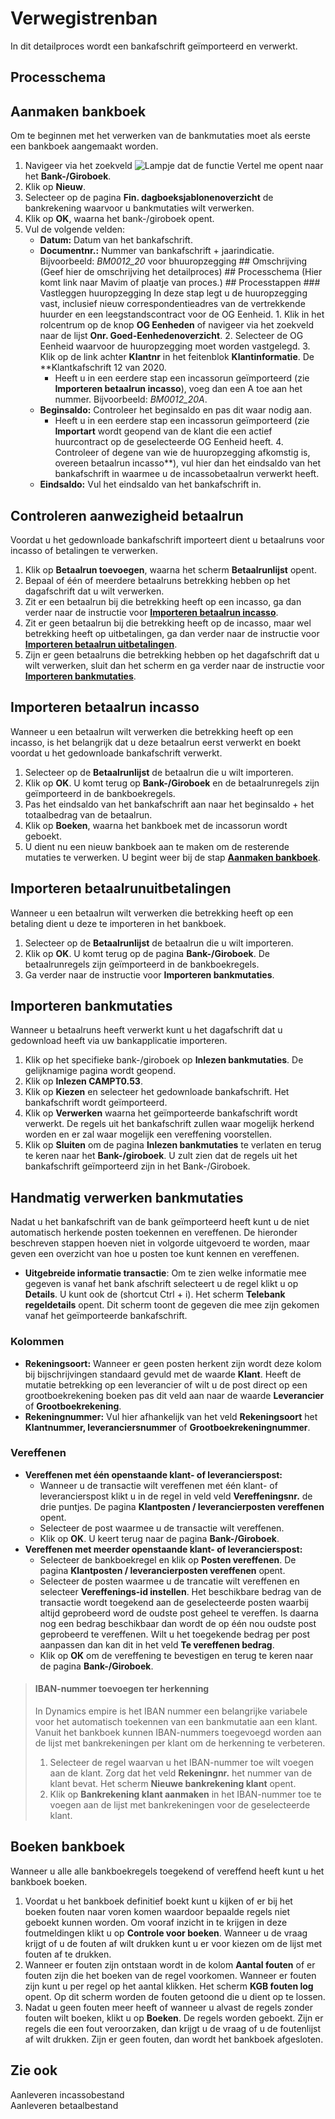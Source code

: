 
# Verwegistrenban
In dit detailproces wordt een bankafschrift geïmporteerd en verwerkt.

## Processchema

## Aanmaken bankboek

Om te beginnen met het verwerken van de bankmutaties moet als eerste een bankboek aangemaakt worden. 

 1. Navigeer via het zoekveld ![Lampje dat de functie Vertel me opent](https://docs.microsoft.com/nl-NL/dynamics365/business-central/media/ui-search/search_small.png "Vertel me wat u wilt doen") naar het **Bank-/Giroboek**.
 2. Klik op **Nieuw**.
 3. Selecteer op de pagina **Fin. dagboeksjablonenoverzicht** de bankrekening waarvoor u bankmutaties wilt verwerken. 
 4.  Klik op **OK**, waarna het bank-/giroboek opent.
 5. Vul de volgende velden:
	* **Datum:** Datum van het bankafschrift.
	* **Documentnr.:** Nummer van bankafschrift + jaarindicatie. Bijvoorbeeld: *BM0012_20* voor bhuuropzegging   ## Omschrijving (Geef hier de omschrijving het detailproces)   ## Processchema (Hier komt link naar Mavim of plaatje van proces.)   ## Processtappen   ### Vastleggen huuropzegging In deze stap legt u de huuropzegging vast, inclusief nieuw correspondentieadres van de vertrekkende huurder en een leegstandscontract voor de OG Eenheid.   1. Klik in het rolcentrum op de knop **OG Eenheden** of navigeer via het zoekveld naar de lijst **Onr. Goed-Eenhedenoverzicht**. 2. Selecteer de OG Eenheid waarvoor de huuropzegging moet worden vastgelegd. 3. Klik op de link achter **Klantnr** in het feitenblok **Klantinformatie**. De **Klantkafschrift 12 van 2020.
		* Heeft u in een eerdere stap een incassorun geïmporteerd (zie **Importeren betaalrun incasso**), voeg dan een A toe aan het nummer. Bijvoorbeeld: *BM0012_20A*.
	* **Beginsaldo:** Controleer het beginsaldo en pas dit waar nodig aan.
		* Heeft u in een eerdere stap een incassorun geïmporteerd (zie **Importart** wordt geopend van de klant die een actief huurcontract op de geselecteerde OG Eenheid heeft. 4. Controleer of degene van wie de huuropzegging afkomstig is, overeen betaalrun incasso**), vul hier dan het eindsaldo van het bankafschrift in waarmee u de incassobetaalrun verwerkt heeft.
	* **Eindsaldo:** Vul het eindsaldo van het bankafschrift in.

## Controleren aanwezigheid betaalrun

Voordat u het gedownloade bankafschrift importeert dient u betaalruns voor incasso of betalingen te verwerken. 

 1. Klik op **Betaalrun toevoegen**, waarna het scherm **Betaalrunlijst** opent.
 2. Bepaal of één of meerdere betaalruns betrekking hebben op het dagafschrift dat u wilt verwerken. 
 3. Zit er een betaalrun bij die betrekking heeft op een incasso, ga dan verder naar de instructie voor [**Importeren betaalrun incasso**](#importeren-betaalrun-incasso).
 4. Zit er geen betaalrun bij die betrekking heeft op de incasso, maar wel betrekking heeft op uitbetalingen, ga dan verder naar de instructie voor **[Importeren betaalrun uitbetalingen](#importeren-betaalrun-uitbetalingen)**.
 5. Zijn er geen betaalruns die betrekking hebben op het dagafschrift dat u wilt verwerken, sluit dan het scherm en ga verder naar de instructie voor **[Importeren bankmutaties](#importeren-bankmutaties)**.

## Importeren betaalrun incasso

Wanneer u een betaalrun wilt verwerken die betrekking heeft op een incasso, is het belangrijk dat u deze betaalrun eerst verwerkt en boekt voordat u het gedownloade bankafschrift verwerkt. 

 1. Selecteer op de **Betaalrunlijst** de betaalrun die u wilt importeren.
 2. Klik op **OK**. U komt terug op **Bank-/Giroboek** en de betaalrunregels zijn geïmporteerd in de bankboekregels. 
 3. Pas het eindsaldo van het bankafschrift aan naar het beginsaldo + het totaalbedrag van de betaalrun. 
 4. Klik op **Boeken**, waarna het bankboek met de incassorun wordt geboekt. 
 5. U dient nu een nieuw bankboek aan te maken om de resterende mutaties te verwerken. U begint weer bij de stap **[Aanmaken bankboek](#aanmaken-bankboek)**.

## Importeren betaalrunuitbetalingen

Wanneer u een betaalrun wilt verwerken die betrekking heeft op een betaling  dient u deze te importeren in het bankboek. 

 1. Selecteer op de **Betaalrunlijst** de betaalrun die u wilt importeren.
 2. Klik op **OK**. U komt terug op de pagina **Bank-/Giroboek**. De betaalrunregels zijn geïmporteerd in de bankboekregels. 
 3. Ga verder naar de instructie voor **Importeren bankmutaties**.

## Importeren bankmutaties

Wanneer u betaalruns heeft verwerkt kunt u het dagafschrift dat u gedownload heeft via uw bankapplicatie importeren. 

 1. Klik op het specifieke  bank-/giroboek op **Inlezen bankmutaties**. De gelijknamige pagina wordt geopend.
 2. Klik op **Inlezen CAMPT0.53**.
 3. Klik op **Kiezen** en selecteer het gedownloade bankafschrift. Het bankafschrift wordt geïmporteerd.
 4. Klik op **Verwerken** waarna het geïmporteerde bankafschrift wordt verwerkt. De regels uit het bankafschrift zullen waar mogelijk herkend worden en er zal waar mogelijk een vereffening voorstellen.
 5. Klik op **Sluiten** om de pagina **Inlezen bankmutaties** te verlaten en terug te keren naar het **Bank-/giroboek**. U zult zien dat de regels uit het bankafschrift geïmporteerd zijn in het Bank-/Giroboek.

## Handmatig verwerken bankmutaties

Nadat u het bankafschrift van de bank geïmporteerd heeft kunt u de niet automatisch herkende posten toekennen en vereffenen. De hieronder beschreven stappen hoeven niet in volgorde uitgevoerd te worden, maar geven een overzicht van hoe u posten toe kunt kennen en vereffenen. 

 - **Uitgebreide informatie transactie**: Om te zien welke informatie mee gegeven is vanaf het bank afschrift selecteert u de regel klikt u op **Details**. U kunt ook de (shortcut Ctrl + i). Het scherm **Telebank regeldetails** opent. Dit scherm toont de gegeven die mee zijn gekomen vanaf het geïmporteerde bankafschrift. 
 
 ### Kolommen

 - **Rekeningsoort:** Wanneer er geen posten herkent zijn wordt deze kolom bij bijschrijvingen standaard gevuld met de waarde **Klant**. Heeft de mutatie betrekking op een leverancier of wilt u de post direct op een grootboekrekening boeken pas dit veld aan naar de waarde **Leverancier** of **Grootboekrekening**.
 - **Rekeningnummer:** Vul hier afhankelijk van het veld **Rekeningsoort** het **Klantnummer, leveranciersnummer** of **Grootboekrekeningnummer**.

### Vereffenen

 - **Vereffenen met één openstaande klant- of leverancierspost:** 
	 - Wanneer u de transactie wilt vereffenen met één klant- of leverancierspost klikt u in de regel in veld veld **Vereffeningsnr.** de drie puntjes. De pagina **Klantposten / leverancierposten vereffenen** opent. 
	 - Selecteer de post waarmee u de transactie wilt vereffenen. 
	 - Klik op **OK**. U keert terug naar de pagina **Bank-/Giroboek**.
 - **Vereffenen met meerder openstaande klant- of leverancierspost:** 
	 - Selecteer de bankboekregel en klik op **Posten vereffenen**. De pagina **Klantposten / leverancierposten vereffenen** opent. 
	 - Selecteer de posten waarmee u de trancatie wilt vereffenen en selecteer **Vereffenings-id instellen**. Het beschikbare bedrag van de transactie wordt toegekend aan de geselecteerde posten waarbij altijd geprobeerd word de oudste post geheel te vereffen. Is daarna nog een bedrag beschikbaar dan wordt de op één nou oudste post geprobeerd te vereffenen. Wilt u het toegekende bedrag per post aanpassen dan kan dit in het veld **Te vereffenen bedrag**. 
	 - 	  Klik op **OK** om de vereffening te bevestigen en terug te keren naar de pagina **Bank-/Giroboek**.


>#### IBAN-nummer toevoegen ter herkenning
>
>In Dynamics empire is het IBAN nummer een belangrijke variabele voor het automatisch toekennen van een bankmutatie aan een klant. Vanuit het bankboek kunnen IBAN-nummers toegevoegd worden aan de lijst met bankrekeningen per klant om de herkenning te verbeteren. 
>
> 1. Selecteer de regel waarvan u het IBAN-nummer toe wilt voegen aan de klant. Zorg dat het veld **Rekeningnr.** het nummer van de klant bevat. Het scherm **Nieuwe bankrekening klant** opent. 
> 2. Klik op **Bankrekening klant aanmaken** in het IBAN-nummer toe te voegen aan de lijst met bankrekeningen voor de geselecteerde klant. 

## Boeken bankboek


Wanneer u alle alle bankboekregels toegekend of vereffend heeft kunt u het bankboek boeken. 

 1. Voordat u het bankboek definitief boekt kunt u kijken of er bij het boeken fouten naar voren komen waardoor bepaalde regels niet geboekt kunnen worden. Om vooraf inzicht in te krijgen in deze foutmeldingen klikt u op **Controle voor boeken**. Wanneer u de vraag krijgt of u de fouten af wilt drukken kunt u er voor kiezen om de lijst met fouten af te drukken. 
 2. Wanneer er fouten zijn ontstaan wordt in de kolom **Aantal fouten** of er fouten zijn die het boeken van de regel voorkomen. Wanneer er fouten zijn kunt u per regel op het aantal klikken. Het scherm **KGB fouten log** opent. Op dit scherm worden de fouten getoond die u dient op te lossen. 
 3. Nadat u geen fouten meer heeft of wanneer u alvast de regels zonder fouten wilt boeken, klikt u op **Boeken**. De regels worden geboekt. Zijn er regels die een fout veroorzaken, dan krijgt u de vraag of u de foutenlijst af wilt drukken. Zijn er geen fouten, dan wordt het bankboek afgesloten. 


## Zie ook
Aanleveren incassobestand  
Aanleveren betaalbestand
<!--stackedit_data:
eyJoaXN0b3J5IjpbMTAzNTQ4MDY3Nyw5NzIzMzU4MTgsLTE4MD
g0OTcwNjIsMTI0MTcyMDYwMiw5NjEyNDE0MDksMTE1OTY4NjQ1
NiwtMjAzMzYzOTc0MywtMTQ0MzgzMDEwMCw1NDU5OTQxOTMsLT
E4ODYxOTUyMDIsLTE4MDU3NjAyNDcsMjAyMTgxNDUyNSwtOTky
MTYxMzM5XX0=
-->